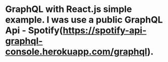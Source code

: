 # GraphQL with React.js simple example. I was use a public GraphQL Api - Spotify(https://spotify-api-graphql-console.herokuapp.com/graphql).
